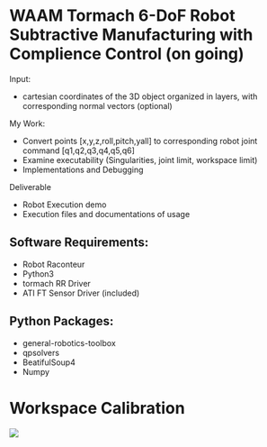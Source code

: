 <h1>
  WAAM Tormach 6-DoF Robot Subtractive Manufacturing with Complience Control (on going)
</h1>

Input:
- cartesian coordinates of the 3D object organized in layers, with corresponding normal vectors (optional)

My Work:
- Convert points [x,y,z,roll,pitch,yall] to corresponding robot joint command [q1,q2,q3,q4,q5,q6]
- Examine executability (Singularities, joint limit, workspace limit)
- Implementations and Debugging 

Deliverable 
- Robot Execution demo
- Execution files and documentations of usage

## Software Requirements:
* Robot Raconteur
* Python3
* tormach RR Driver
* ATI FT Sensor Driver (included)

## Python Packages:
* general-robotics-toolbox
* qpsolvers
* BeatifulSoup4
* Numpy

# Workspace Calibration
![](demos/01_ws_calib_manualCompliance_and_touchOff.gif)
